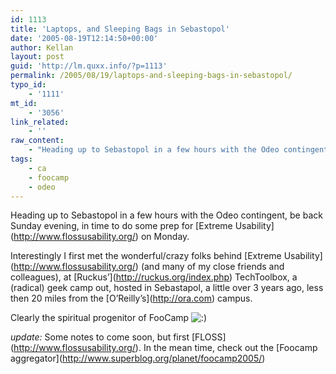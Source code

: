 ```yaml
---
id: 1113
title: 'Laptops, and Sleeping Bags in Sebastopol'
date: '2005-08-19T12:14:50+00:00'
author: Kellan
layout: post
guid: 'http://lm.quxx.info/?p=1113'
permalink: /2005/08/19/laptops-and-sleeping-bags-in-sebastopol/
typo_id:
    - '1111'
mt_id:
    - '3056'
link_related:
    - ''
raw_content:
    - "Heading up to Sebastopol in a few hours with the Odeo contingent, be back Sunday evening, in time to do some prep for [Extreme Usability](http://www.flossusability.org/) on Monday.\n\nInterestingly I first met the wonderful/crazy folks behind [Extreme Usability](http://www.flossusability.org/) (and many of my close friends and colleagues), at [Ruckus\\'](http://ruckus.org/index.php) TechToolbox, a (radical) geek camp out, hosted in Sebastapol, a little over 3 years ago, less then 20 miles from the [O\\'Reilly\\'s](http://ora.com) campus.  \n\nClearly the spiritual progenitor of FooCamp :)\n\n*update:* Some notes to come soon, but first [FLOSS](http://www.flossusability.org/).  In the mean time, check out the [Foocamp aggregator](http://www.superblog.org/planet/foocamp2005/)"
tags:
    - ca
    - foocamp
    - odeo
---
```


Heading up to Sebastopol in a few hours with the Odeo contingent, be back Sunday evening, in time to do some prep for \[Extreme Usability\](http://www.flossusability.org/) on Monday.

Interestingly I first met the wonderful/crazy folks behind \[Extreme Usability\](http://www.flossusability.org/) (and many of my close friends and colleagues), at \[Ruckus’\](http://ruckus.org/index.php) TechToolbox, a (radical) geek camp out, hosted in Sebastapol, a little over 3 years ago, less then 20 miles from the \[O’Reilly’s\](http://ora.com) campus.

Clearly the spiritual progenitor of FooCamp ![:)](http://lm.local/wp-includes/images/smilies/simple-smile.png)

*update:* Some notes to come soon, but first \[FLOSS\](http://www.flossusability.org/). In the mean time, check out the \[Foocamp aggregator\](http://www.superblog.org/planet/foocamp2005/)